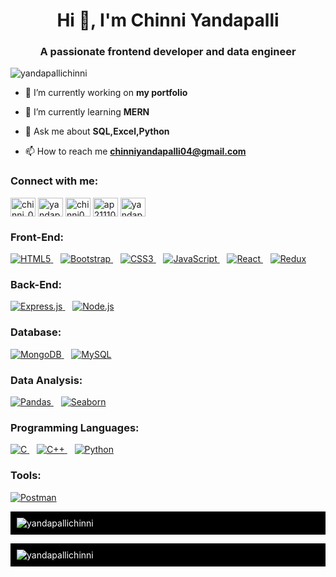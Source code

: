 
<h1 align="center">Hi 👋, I'm Chinni Yandapalli</h1>
<h3 align="center">A passionate frontend developer and data engineer</h3>

<p align="left"> <img src="https://komarev.com/ghpvc/?username=yandapallichinni&label=Profile%20views&color=0e75b6&style=flat" alt="yandapallichinni" /> </p>

- 🔭 I’m currently working on **my portfolio**

- 🌱 I’m currently learning **MERN**

- 💬 Ask me about **SQL,Excel,Python**

- 📫 How to reach me **chinniyandapalli04@gmail.com**

<h3 align="left">Connect with me:</h3>
<p align="left">
<a href="https://twitter.com/chinni_004" target="blank"><img align="center" src="https://raw.githubusercontent.com/rahuldkjain/github-profile-readme-generator/master/src/images/icons/Social/twitter.svg" alt="chinni_004" height="30" width="40" /></a>
<a href="https://linkedin.com/in/yandapalli chinni" target="blank"><img align="center" src="https://raw.githubusercontent.com/rahuldkjain/github-profile-readme-generator/master/src/images/icons/Social/linked-in-alt.svg" alt="yandapalli chinni" height="30" width="40" /></a>
<a href="https://www.codechef.com/users/chinni04" target="blank"><img align="center" src="https://cdn.jsdelivr.net/npm/simple-icons@3.1.0/icons/codechef.svg" alt="chinni04" height="30" width="40" /></a>
<a href="https://www.hackerrank.com/ap21110011409" target="blank"><img align="center" src="https://raw.githubusercontent.com/rahuldkjain/github-profile-readme-generator/master/src/images/icons/Social/hackerrank.svg" alt="ap21110011409" height="30" width="40" /></a>
<a href="https://www.leetcode.com/yandapalli chinni" target="blank"><img align="center" src="https://raw.githubusercontent.com/rahuldkjain/github-profile-readme-generator/master/src/images/icons/Social/leet-code.svg" alt="yandapalli chinni" height="30" width="40" /></a>
</p>

<h3 align="left">Front-End:</h3>
<p align="left">
<a href="https://www.w3.org/html/" target="_blank">
    <img src="https://img.shields.io/badge/html5-%23E34F26.svg?&style=for-the-badge&logo=html5&logoColor=white" alt="HTML5" />
  </a>&nbsp;&nbsp;
  <a href="https://getbootstrap.com" target="_blank">
    <img src="https://img.shields.io/badge/bootstrap-%23563D7C.svg?&style=for-the-badge&logo=bootstrap&logoColor=white" alt="Bootstrap" />
  </a>&nbsp;&nbsp;
  <a href="https://www.w3schools.com/css/" target="_blank">
    <img src="https://img.shields.io/badge/css3-%231572B6.svg?&style=for-the-badge&logo=css3&logoColor=white" alt="CSS3" />
  </a>&nbsp;&nbsp;
<a href="https://developer.mozilla.org/en-US/docs/Web/JavaScript" target="_blank">
    <img src="https://img.shields.io/badge/javascript-%23323330.svg?&style=for-the-badge&logo=javascript&logoColor=%23F7DF1E" alt="JavaScript" />
  </a>&nbsp;&nbsp;
<a href="https://reactjs.org/" target="_blank">
    <img src="https://img.shields.io/badge/react-%2320232a.svg?&style=for-the-badge&logo=react&logoColor=%2361DAFB" alt="React" />
  </a>&nbsp;&nbsp;
  <a href="https://redux.js.org" target="_blank">
    <img src="https://img.shields.io/badge/redux-%23593d88.svg?&style=for-the-badge&logo=redux&logoColor=white" alt="Redux" />
  </a>
</p>

<h3 align="left">Back-End:</h3>
<p align="left">
  <a href="https://expressjs.com" target="_blank">
    <img src="https://img.shields.io/badge/express.js-%23404D59.svg?&style=for-the-badge" alt="Express.js" />
  </a>&nbsp;&nbsp;
<a href="https://nodejs.org" target="_blank">
    <img src="https://img.shields.io/badge/node.js-%2343853D.svg?&style=for-the-badge&logo=node.js&logoColor=white" alt="Node.js" />
  </a>
</p>



<h3 align="left">Database:</h3>
<p align="left">
  <a href="https://www.mongodb.com/" target="_blank">
    <img src="https://img.shields.io/badge/mongodb-%234ea94b.svg?&style=for-the-badge&logo=mongodb&logoColor=white" alt="MongoDB" />
  </a>&nbsp;&nbsp;
  <a href="https://www.mysql.com/" target="_blank">
    <img src="https://img.shields.io/badge/mysql-%2300f.svg?&style=for-the-badge&logo=mysql&logoColor=white" alt="MySQL" />
  </a>
</p>


<h3 align="left">Data Analysis:</h3>
<p align="left">
  <a href="https://pandas.pydata.org/" target="_blank">
    <img src="https://img.shields.io/badge/pandas-%23150458.svg?&style=for-the-badge&logo=pandas&logoColor=white" alt="Pandas" />
  </a>&nbsp;&nbsp;
  <a href="https://seaborn.pydata.org/" target="_blank">
    <img src="https://img.shields.io/badge/seaborn-%239B59B6.svg?&style=for-the-badge&logo=seaborn&logoColor=white" alt="Seaborn" />
  </a>
</p>

<h3 align="left">Programming Languages:</h3>
<p align="left">
 <a href="https://www.cprogramming.com/" target="_blank">
    <img src="https://img.shields.io/badge/c-%2300599C.svg?&style=for-the-badge&logo=c&logoColor=white" alt="C" />
  </a>&nbsp;&nbsp;
  <a href="https://www.w3schools.com/cpp/" target="_blank">
    <img src="https://img.shields.io/badge/c++-%2300599C.svg?&style=for-the-badge&logo=c%2B%2B&logoColor=white" alt="C++" />
  </a>&nbsp;&nbsp;
<a href="https://www.python.org" target="_blank">
    <img src="https://img.shields.io/badge/python-%2314354C.svg?&style=for-the-badge&logo=python&logoColor=white" alt="Python" />
  </a>
</p>

<h3 align="left">Tools:</h3>
<p align="left">
<a href="https://postman.com" target="_blank">
    <img src="https://img.shields.io/badge/postman-%23FF6C37.svg?&style=for-the-badge&logo=postman&logoColor=white" alt="Postman" />
  </a>
</p>

<!-- GitHub Stats -->
<p align="left" style="background-color: black; padding: 10px; color: white;">
  <img src="https://github-readme-stats.vercel.app/api?username=yandapallichinni&show_icons=true&locale=en&bg_color=000000&text_color=ffffff&title_color=8A2BE2&icon_color=8A2BE2" alt="yandapallichinni" />
</p>

<!-- GitHub Streak Stats -->
<p align="left" style="background-color: black; padding: 10px; color: white;">
  <img src="https://github-readme-streak-stats.herokuapp.com/?user=yandapallichinni&background=000000&stroke=8A2BE2&ring=8A2BE2&fire=8A2BE2&currStreakNum=ffffff&sideNums=ffffff&currStreakLabel=8A2BE2&sideLabels=ffffff&dates=ffffff" alt="yandapallichinni" />
</p>
